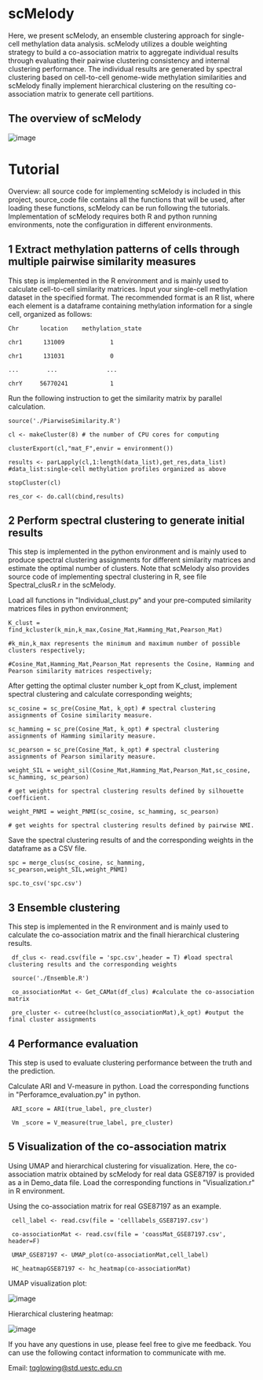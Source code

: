 # scMelody
Here, we present scMelody, an ensemble clustering approach for single-cell methylation data analysis. scMelody utilizes a double weighting strategy to build a co-association matrix to aggregate individual results through evaluating their pairwise clustering consistency and internal clustering performance. The individual results are generated by spectral clustering based on cell-to-cell genome-wide methylation similarities and scMelody finally implement hierarchical clustering on the resulting co-association matrix to generate cell partitions.

## The overview of scMelody

![image](https://github.com/TQBio/scMelody/blob/main/scMelody/pictures/scMelody_PL2.png)

# Tutorial
Overview: all source code for implementing scMelody is included in this project, source_code file contains all the functions that will be used, after loading these functions, scMelody can be run following the tutorials. Implementation of scMelody requires both R and python running environments, note the configuration in different environments.

## 1 Extract methylation patterns of cells through multiple pairwise similarity measures

This step is implemented in the R environment and is mainly used to calculate cell-to-cell similarity matrices. Input your single-cell methylation dataset in the specified format. The recommended format is an R list, where each element is a dataframe containing methylation information for a single cell, organized as follows:

    Chr      location    methylation_state
   
    chr1      131009             1
    
    chr1      131031             0
    
    ...        ...              ...
    
    chrY     56770241            1
    

Run the following instruction to get the similarity matrix by parallel calculation.

    source('./PiarwiseSimilarity.R')
    
    cl <- makeCluster(8) # the number of CPU cores for computing
    
    clusterExport(cl,"mat_F",envir = environment())
    
    results <- parLapply(cl,1:length(data_list),get_res,data_list) #data_list:single-cell methylation profiles organized as above
        
    stopCluster(cl)
    
    res_cor <- do.call(cbind,results)


## 2 Perform spectral clustering to generate initial results

This step is implemented in the python environment and is mainly used to produce spectral clustering assignments for different similarity matrices and estimate the optimal number of clusters. Note that scMelody also provides source code of implementing spectral clustering in R, see file Spectral_clusR.r in the scMelody.

Load all functions in "Individual_clust.py" and your pre-computed similarity matrices files in python environment; 

    K_clust = find_kcluster(k_min,k_max,Cosine_Mat,Hamming_Mat,Pearson_Mat) 
    
    #k_min,k_max represents the minimum and maximum number of possible clusters respectively;
    
    #Cosine_Mat,Hamming_Mat,Pearson_Mat represents the Cosine, Hamming and Pearson similarity matrices respectively;

After getting the optimal cluster number k_opt from K_clust, implement spectral clustering and calculate corresponding weights;

    sc_cosine = sc_pre(Cosine_Mat, k_opt) # spectral clustering assignments of Cosine similarity measure.
    
    sc_hamming = sc_pre(Cosine_Mat, k_opt) # spectral clustering assignments of Hamming similarity measure.
    
    sc_pearson = sc_pre(Cosine_Mat, k_opt) # spectral clustering assignments of Pearson similarity measure.
 
    weight_SIL = weight_sil(Cosine_Mat,Hamming_Mat,Pearson_Mat,sc_cosine, sc_hamming, sc_pearson) 
    
    # get weights for spectral clustering results defined by silhouette coefficient.
    
    weight_PNMI = weight_PNMI(sc_cosine, sc_hamming, sc_pearson)  
    
    # get weights for spectral clustering results defined by pairwise NMI.
    
Save the spectral clustering results of and the corresponding weights in the dataframe as a CSV file. 

    spc = merge_clus(sc_cosine, sc_hamming, sc_pearson,weight_SIL,weight_PNMI)
    
    spc.to_csv('spc.csv')
    
## 3 Ensemble clustering

This step is implemented in the R environment and is mainly used to calculate the co-association matrix and the finall hierarchical clustering results.
  
     df_clus <- read.csv(file = 'spc.csv',header = T) #load spectral clustering results and the corresponding weights
     
     source('./Ensemble.R')
     
     co_associationMat <- Get_CAMat(df_clus) #calculate the co-association matrix
     
     pre_cluster <- cutree(hclust(co_associationMat),k_opt) #output the final cluster assignments 
        
## 4 Performance evaluation

This step is used to evaluate clustering performance between the truth and the prediction. 

Calculate ARI and V-measure in python. Load the corresponding functions in "Perforamce_evaluation.py" in python.

     ARI_score = ARI(true_label, pre_cluster)
     
     Vm _score = V_measure(true_label, pre_cluster)
     
## 5 Visualization of the co-association matrix
     
Using UMAP and hierarchical clustering for visualization. Here, the co-association matrix obtained by scMelody for real data GSE87197 is provided as a in Demo_data file. Load the corresponding functions in "Visualization.r" in R environment.

Using the co-association matrix for real GSE87197 as an example.

     cell_label <- read.csv(file = 'celllabels_GSE87197.csv')
     
     co-associationMat <- read.csv(file = 'coassMat_GSE87197.csv', header=F)
     
     UMAP_GSE87197 <- UMAP_plot(co-associationMat,cell_label)
     
     HC_heatmapGSE87197 <- hc_heatmap(co-associationMat)

UMAP visualization plot:

![image](https://github.com/TQBio/scMelody/blob/main/scMelody/pictures/sc_bdP.png)

Hierarchical clustering heatmap:

![image](https://github.com/TQBio/scMelody/blob/main/scMelody/pictures/bd_hc1.png)


If you have any questions in use, please feel free to give me feedback. You can use the following contact information to communicate with me.

Email: tqglowing@std.uestc.edu.cn
